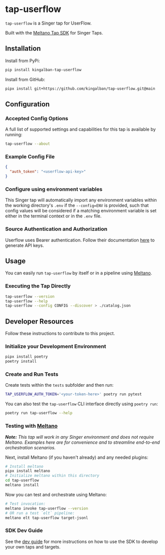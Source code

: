 # tap-userflow

`tap-userflow` is a Singer tap for UserFlow.

Built with the [Meltano Tap SDK](https://sdk.meltano.com) for Singer Taps.



## Installation

Install from PyPi:

```bash
pip install kingalban-tap-userflow
```

Install from GitHub:

```bash
pipx install git+https://github.com/kingalban/tap-userflow.git@main
```

## Configuration

### Accepted Config Options

A full list of supported settings and capabilities for this
tap is available by running:

```bash
tap-userflow --about
```

### Example Config File

```json
{
  "auth_token": "<userflow-api-key>"
}
```


### Configure using environment variables

This Singer tap will automatically import any environment variables within the working directory's
`.env` if the `--config=ENV` is provided, such that config values will be considered if a matching
environment variable is set either in the terminal context or in the `.env` file.

### Source Authentication and Authorization

Userflow uses Bearer authentication. Follow their documentation [here](https://userflow.com/docs/api#authentication) to generate API keys.

## Usage

You can easily run `tap-userflow` by itself or in a pipeline using [Meltano](https://meltano.com/).

### Executing the Tap Directly

```bash
tap-userflow --version
tap-userflow --help
tap-userflow --config CONFIG --discover > ./catalog.json
```

## Developer Resources

Follow these instructions to contribute to this project.

### Initialize your Development Environment

```bash
pipx install poetry
poetry install
```

### Create and Run Tests

Create tests within the `tests` subfolder and
  then run:

```bash
TAP_USERFLOW_AUTH_TOKEN='<your-token-here>' poetry run pytest
```

You can also test the `tap-userflow` CLI interface directly using `poetry run`:

```bash
poetry run tap-userflow --help
```

### Testing with [Meltano](https://www.meltano.com)

_**Note:** This tap will work in any Singer environment and does not require Meltano.
Examples here are for convenience and to streamline end-to-end orchestration scenarios._

<!--
Developer TODO:
Your project comes with a custom `meltano.yml` project file already created. Open the `meltano.yml` and follow any "TODO" items listed in
the file.
-->

Next, install Meltano (if you haven't already) and any needed plugins:

```bash
# Install meltano
pipx install meltano
# Initialize meltano within this directory
cd tap-userflow
meltano install
```

Now you can test and orchestrate using Meltano:

```bash
# Test invocation:
meltano invoke tap-userflow --version
# OR run a test `elt` pipeline:
meltano elt tap-userflow target-jsonl
```

### SDK Dev Guide

See the [dev guide](https://sdk.meltano.com/en/latest/dev_guide.html) for more instructions on how to use the SDK to
develop your own taps and targets.
